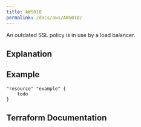 ```yaml
---
title: AWS010
permalink: /docs/aws/AWS010/
---
```


An outdated SSL policy is in use by a load balancer.

## Explanation

## Example

```
"resource" "example" {
	todo
}
```

## Terraform Documentation
